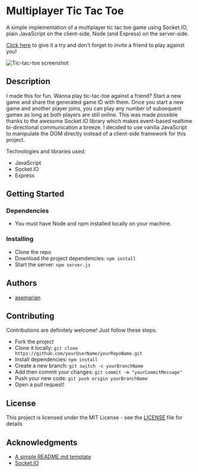 # Multiplayer Tic Tac Toe

A simple implementation of a multiplayer tic tac toe game using Socket.IO, plain JavaScript on the client-side, Node (and Express) on the server-side.

[Click here](http://websocket-tictactoe.herokuapp.com/) to give it a try and don't forget to invite a friend to play against you!

![Tic-tac-toe screenshot](https://user-images.githubusercontent.com/25281974/127748676-0ce53ac4-e2ea-46ba-a74c-a050aaa9a4aa.png)

## Description

I made this for fun. Wanna play tic-tac-toe against a friend? Start a new game and share the generated game ID with them. Once you start a new game and another player joins, you can play any number of subsequent games as long as both players are still online. This was made possible thanks to the awesome Socket.IO library which makes event-based realtime bi-directional communication a breeze. I decided to use vanilla JavaScript to manipulate the DOM directly instead of a client-side framework for this project.

Technologies and libraries used:

-   JavaScript
-   Socket.IO
-   Express

## Getting Started

### Dependencies

-   You must have Node and npm installed locally on your machine.

### Installing

-   Clone the repo
-   Download the project dependencies: `npm install`
-   Start the server: `npm server.js`

## Authors

-   [asemarian](https://github.com/asemarian)

## Contributing

Contributions are definitely welcome! Just follow these steps:

-   Fork the project
-   Clone it locally: `git clone https://github.com/yourUserName/yourRepoName.git`
-   Install dependencies: `npm install`
-   Create a new branch: `git switch -c yourBranchName`
-   Add then commit your changes: `git commit -m "yourCommitMessage"`
-   Push your new code: `git push origin yourBranchName`
-   Open a pull request!

## License

This project is licensed under the MIT License - see the [LICENSE](/LICENSE.md) file for details

## Acknowledgments

-   [A simple README.md template](https://gist.github.com/DomPizzie/7a5ff55ffa9081f2de27c315f5018afc)
-   [Socket.IO](https://socket.io/docs/v4)

